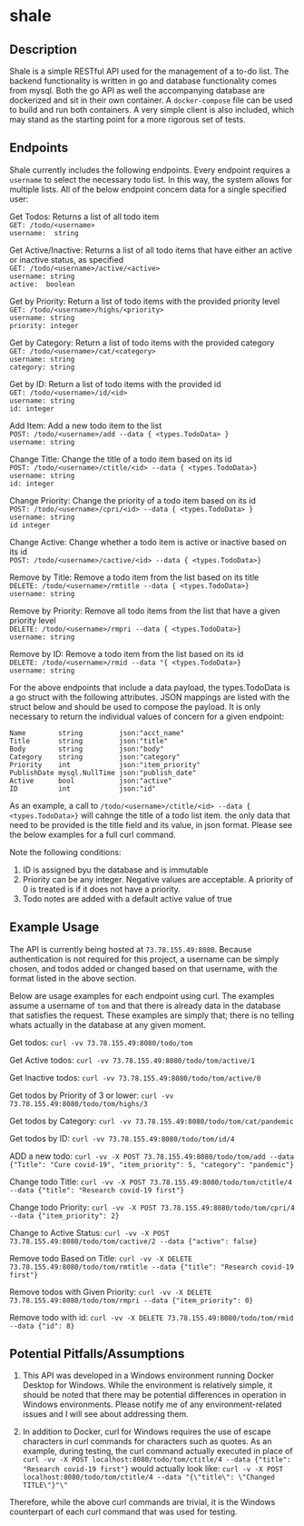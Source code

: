 # shale

## Description
Shale is a simple RESTful API used for the management of a to-do list.  The backend functionality is written in go and database functionality comes from mysql.
Both the go API as well the accompanying database are dockerized and sit in their own container.  A `docker-compose` file can be used to build and run both containers.  A very simple client is also included, which may stand as the starting point for a more rigorous set of tests.

## Endpoints
Shale currently includes the following endpoints.  Every endpoint requires a `username` to select the necessary todo list.  In this way, the system allows for multiple lists.  All of the below endpoint concern data for a single specified user:

Get Todos:  Returns a list of all todo item<br>
    `GET: /todo/<username>`<br>
    `username:  string`<br>

Get Active/Inactive: Returns a list of all todo items that have either an active or inactive status, as specified<br>
    `GET: /todo/<username>/active/<active>`<br>
    `username: string`<br>
    `active:  boolean`<br>

Get by Priority:  Return a list of todo items with the provided priority level<br>
    `GET: /todo/<username>/highs/<priority>`<br>
    `username: string`<br>
    `priority: integer`<br>

Get by Category:  Return a list of todo items with the provided category<br>
    `GET: /todo/<username>/cat/<category>`<br>
    `username: string`<br>
    `category: string`<br>

Get by ID:  Return a list of todo items with the provided id<br>
    `GET: /todo/<username>/id/<id>`<br>
    `username: string`<br>
    `id: integer`<br>

Add Item: Add a new todo item to the list<br>
    `POST: /todo/<username>/add --data { <types.TodoData> }`<br>
    `username: string`<br>


Change Title:  Change the title of a todo item based on its id<br>
    `POST: /todo/<username>/ctitle/<id> --data { <types.TodoData>}`<br>
    `username: string`<br>
    `id: integer`<br>

Change Priority:  Change the priority of a todo item based on its id<br>
    `POST: /todo/<username>/cpri/<id> --data { <types.TodoData> }`<br>
    `username: string`<br>
    `id integer`<br>

Change Active:  Change whether a todo item is active or inactive based on its id<br>
    `POST: /todo/<username>/cactive/<id> --data { <types.TodoData>}`<br>

Remove by Title: Remove a todo item from the list based on its title<br>
    `DELETE: /todo/<username>/rmtitle --data { <types.TodoData>}`<br>
    `username: string`<br>

Remove by Priority: Remove all todo items from the list that have a given priority level<br>
    `DELETE: /todo/<username>/rmpri --data { <types.TodoData>}`<br>
    `username: string`<br>

Remove by ID: Remove a todo item from the list based on its id<br>
    `DELETE: /todo/<username>/rmid --data "{ <types.TodoData>}`<br>
    `username: string`<br>

For the above endpoints that include a data payload, the types.TodoData is a go struct with the following attributes.  JSON mappings are listed with the struct below and should be used to compose the payload.  It is only necessary to return the individual values of concern for a given endpoint:

`Name        string         json:"acct_name"`<br>
`Title       string         json:"title"`<br>
`Body        string         json:"body"`<br>
`Category    string         json:"category"`<br>
`Priority    int            json:"item_priority"`<br>
`PublishDate mysql.NullTime json:"publish_date"`<br>
`Active      bool           json:"active"`<br>
`ID          int            json:"id"`<br>

As an example, a call to `/todo/<username>/ctitle/<id> --data { <types.TodoData>}` will cahnge the title of a todo list item.  the only data that need to be provided is the title field and its value, in json format.  Please see the below examples for a full curl command.

Note the following conditions:
1.  ID is assigned byu the database and is immutable
2.  Priority can be any integer.  Negative values are acceptable.  A priority of 0 is treated is if it does not have a priority.
3.  Todo notes are added with a default active value of true


## Example Usage
The API is currently being hosted at `73.78.155.49:8080`.  Because authentication is not required for this project, a username can be simply chosen, and todos added or changed based on that username, with the format listed in the above section.

Below are usage examples for each endpoint using curl.  The examples assume a username of `tom` and that there is already data in the database that satisfies the request.  These examples are simply that; there is no telling whats actually in the database at any given moment.

Get todos: `curl -vv 73.78.155.49:8080/todo/tom`

Get Active todos: `curl -vv 73.78.155.49:8080/todo/tom/active/1`

Get Inactive todos: `curl -vv 73.78.155.49:8080/todo/tom/active/0`

Get todos by Priority of 3 or lower: `curl -vv 73.78.155.49:8080/todo/tom/highs/3`

Get todos by Category: `curl -vv 73.78.155.49:8080/todo/tom/cat/pandemic`

Get todos by ID: `curl -vv 73.78.155.49:8080/todo/tom/id/4`

ADD a new todo: `curl -vv -X POST 73.78.155.49:8080/todo/tom/add --data {"Title": "Cure covid-19", "item_priority": 5, "category": "pandemic"}`

Change todo Title: `curl -vv -X POST 73.78.155.49:8080/todo/tom/ctitle/4 --data {"title": "Research covid-19 first"}`

Change todo Priority: `curl -vv -X POST 73.78.155.49:8080/todo/tom/cpri/4 --data {"item_priority": 2}`

Change to Active Status:  `curl -vv -X POST 73.78.155.49:8080/todo/tom/cactive/2 --data {"active": false}`

Remove todo Based on Title: `curl -vv -X DELETE 73.78.155.49:8080/todo/tom/rmtitle --data {"title": "Research covid-19 first"}`

Remove todos with Given Priority: `curl -vv -X DELETE 73.78.155.49:8080/todo/tom/rmpri --data {"item_priority": 0}`

Remove todo with id: `curl -vv -X DELETE 73.78.155.49:8080/todo/tom/rmid --data {"id": 8}`


## Potential Pitfalls/Assumptions
1.  This API was developed in a Windows environment running Docker Desktop for Windows.  While the environment is relatively simple,
it should be noted that there may be potential differences in operation in Windows environments.  Please notify me of any environment-related
issues and I will see about addressing them.

2.  In addition to Docker, curl for Windows requires the use of escape characters in curl commands for characters such as quotes.  As an example, during testing, the curl
command actually executed in place of `curl -vv -X POST localhost:8080/todo/tom/ctitle/4 --data {"title": "Research covid-19 first"}` would actually look like:
`curl -v -X POST localhost:8080/todo/tom/ctitle/4 --data "{\"title\": \"Changed TITLE\"}"\"`

Therefore, while the above curl commands are trivial, it is the Windows counterpart of each curl command that was used for testing.

